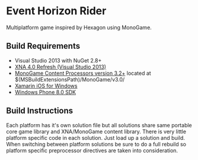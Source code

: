 Event Horizon Rider
===================

Multiplatform game inspired by Hexagon using MonoGame.

Build Requirements
------------------
 * Visual Studio 2013 with NuGet 2.8+
 * [XNA 4.0 Refresh (Visual Studio 2013)](https://msxna.codeplex.com/releases/view/117230)
 * [MonoGame Content Processors version 3.2+](http://www.monogame.net/2014/04/07/monogame-3-2/) located at $(MSBuildExtensionsPath)/MonoGame/v3.0/
 * [Xamarin iOS for Windows](http://xamarin.com/ios)
 * [Windows Phone 8.0 SDK](http://dev.windowsphone.com/en-us/downloadsdk)

Build Instructions
------------------
Each platform has it's own solution file but all solutions share same portable core game library
and XNA/MonoGame content library.  There is very little platform specific code in each solution. 
Just load up a solution and build.  When switching between platform solutions be sure to do
a full rebuild so platform specific preprocessor directives are taken into consideration.